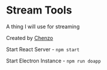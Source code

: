 Stream Tools
====================  
A thing I will use for streaming

Created by [Chenzo](https://twitter.com/1Chenzo)



Start React Server - `npm start`

Start Electron Instance - `npm run doapp`

